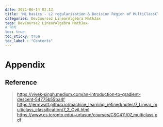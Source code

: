 ```yaml
---
date: 2021-06-14 02:13
title: "ML basics - L2 regularization & Decision Region of MultiClassClassifier (python)"
categories: DevCourse2 LinearAlgebra MathJax
tags: DevCourse2 LinearAlgebra MathJax
# 목차
toc: true  
toc_sticky: true 
toc_label : "Contents"
---
```


# Appendix
## Reference
> <https://vivek-singh.medium.com/an-introduction-to-gradient-descent-54775b55ba4f>  
> <https://jermwatt.github.io/machine_learning_refined/notes/7_Linear_multiclass_classification/7_2_OvA.html>  
> <https://www.cs.toronto.edu/~urtasun/courses/CSC411/07_multiclass.pdf>  
